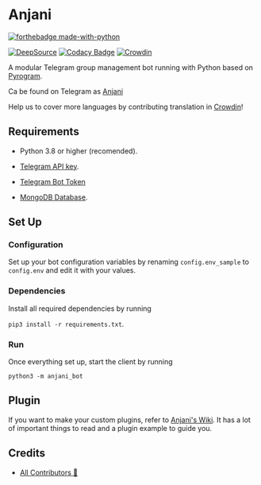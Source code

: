 # Anjani

[![forthebadge made-with-python](http://ForTheBadge.com/images/badges/made-with-python.svg)](https://www.python.org/)

[![DeepSource](https://deepsource.io/gh/userbotindo/Anjani.svg/?label=active+issues)](https://deepsource.io/gh/userbotindo/Anjani/?ref=repository-badge)
[![Codacy Badge](https://app.codacy.com/project/badge/Grade/dea98029aaf248538a413e26aa2a194a)](https://www.codacy.com/gh/userbotindo/Anjani/dashboard?utm_source=github.com&utm_medium=referral&utm_content=userbotindo/Anjani&utm_campaign=Badge_Grade)
[![Crowdin](https://badges.crowdin.net/anjani-bot/localized.svg)](https://crowdin.com/project/anjani-bot)

A modular Telegram group management bot running with Python based on [Pyrogram](https://github.com/pyrogram/pyrogram).

Ca be found on Telegram as [Anjani](https://t.me/dAnjani_bot)

Help us to cover more languages by contributing translation in [Crowdin](https://crowdin.com/project/anjani-bot)!

## Requirements

- Python 3.8 or higher (recomended).

- [Telegram API key](https://docs.pyrogram.org/intro/setup#api-keys).

- [Telegram Bot Token](https://t.me/botfather)

- [MongoDB Database](https://cloud.mongodb.com/).

## Set Up

### Configuration

Set up your bot configuration variables by renaming `config.env_sample` to `config.env` and edit it with your values.

### Dependencies

Install all required dependencies by running

`pip3 install -r requirements.txt`.

### Run

Once everything set up, start the client by running

`python3 -m anjani_bot`

## Plugin

If you want to make your custom plugins, refer to [Anjani's Wiki](https://github.com/userbotindo/Anjani/wiki). It has a lot of important things to read and a plugin example to guide you.

## Credits

- [All Contributors 👥](https://github.com/userbotindo/Anjani/graphs/contributors)
